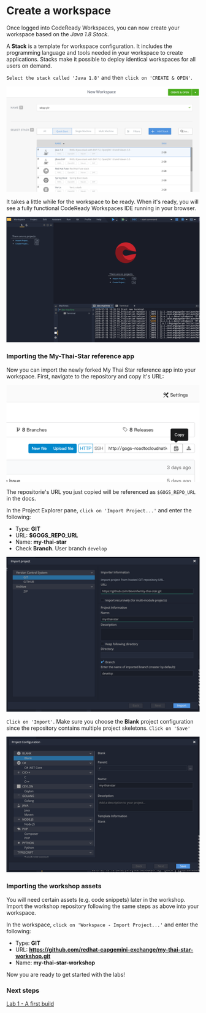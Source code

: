 # Create a workspace

Once logged into CodeReady Workspaces, you can now create your workspace based on the *Java 1.8 Stack*.

A **Stack** is a template for workspace configuration. It includes the programming language and tools needed in your workspace to create applications. 
Stacks make it possible to deploy identical workspaces for all users on demand.

`Select the stack called 'Java 1.8'` and then `click on 'CREATE & OPEN'`. 

![CodeReady Workspaces - Workspace](images/codeready-create-workspace.png)

It takes a little while for the workspace to be ready. When it's ready, you will see a fully functional CodeReady Workspaces IDE running in your browser.

![CodeReady Workspaces - Workspace](images/codeready-workspace.png)


### Importing the My-Thai-Star reference app

Now you can import the newly forked My Thai Star reference app into your workspace. First, navigate to the repository and copy it's URL:

![CodeReady Workspaces - Workspace](images/codeready-repo.png)

The repositorie's URL you just copied will be referenced as `$GOGS_REPO_URL` in the docs.

In the Project Explorer pane, `click on 'Import Project...'` and enter the following:

  * Type: **GIT**
  * URL: **$GOGS_REPO_URL**
  * Name: **my-thai-star**
  * Check **Branch**. User branch `develop`

![CodeReady Workspaces - Workspace](images/codeready-import.png)

`Click on 'Import'`. Make sure you choose the **Blank** project configuration since the repository contains multiple project skeletons. `Click on 'Save'`

![CodeReady Workspaces - Workspace](images/codeready-import-save.png)

### Importing the workshop assets

You will need certain assets (e.g. code snippets) later in the workshop. Import the workshop repository following the same steps as above into your workspace.

In the workspace, `click on 'Workspace - Import Project...'` and enter the following:

  * Type: **GIT**
  * URL: **https://github.com/redhat-capgemini-exchange/my-thai-star-workshop.git**
  * Name: **my-thai-star-workshop**


Now you are ready to get started with the labs!

### Next steps

[Lab 1 - A first build](lab1.md)